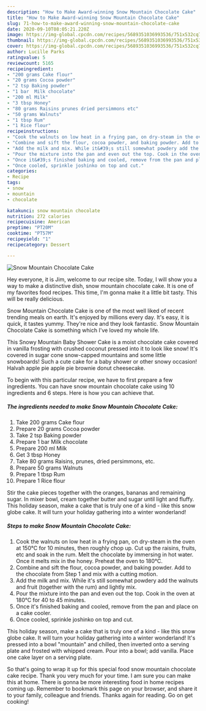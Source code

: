 ```yaml
---
description: "How to Make Award-winning Snow Mountain Chocolate Cake"
title: "How to Make Award-winning Snow Mountain Chocolate Cake"
slug: 71-how-to-make-award-winning-snow-mountain-chocolate-cake
date: 2020-09-10T08:05:21.220Z
image: https://img-global.cpcdn.com/recipes/5689351036993536/751x532cq70/snow-mountain-chocolate-cake-recipe-main-photo.jpg
thumbnail: https://img-global.cpcdn.com/recipes/5689351036993536/751x532cq70/snow-mountain-chocolate-cake-recipe-main-photo.jpg
cover: https://img-global.cpcdn.com/recipes/5689351036993536/751x532cq70/snow-mountain-chocolate-cake-recipe-main-photo.jpg
author: Lucille Parks
ratingvalue: 5
reviewcount: 5165
recipeingredient:
- "200 grams Cake flour"
- "20 grams Cocoa powder"
- "2 tsp Baking powder"
- "1 bar  Milk chocolate"
- "200 ml Milk"
- "3 tbsp Honey"
- "80 grams Raisins prunes dried persimmons etc"
- "50 grams Walnuts"
- "1 tbsp Rum"
- "1 Rice flour"
recipeinstructions:
- "Cook the walnuts on low heat in a frying pan, on dry-steam in the oven at 150°C for 10 minutes, then roughly chop up. Cut up the raisins, fruits, etc and soak in the rum. Melt the chocolate by immersing in hot water. Once it melts mix in the honey. Preheat the oven to 180°C."
- "Combine and sift the flour, cocoa powder, and baking powder. Add to the chocolate from Step 1 and mix with a cutting motion."
- "Add the milk and mix. While it&#39;s still somewhat powdery add the walnuts and fruit (together with the rum) and lightly mix."
- "Pour the mixture into the pan and even out the top. Cook in the oven at 180°C for 40 to 45 minutes."
- "Once it&#39;s finished baking and cooled, remove from the pan and place on a cake cooler."
- "Once cooled, sprinkle joshinko on top and cut."
categories:
- Recipe
tags:
- snow
- mountain
- chocolate

katakunci: snow mountain chocolate 
nutrition: 272 calories
recipecuisine: American
preptime: "PT20M"
cooktime: "PT57M"
recipeyield: "1"
recipecategory: Dessert

---
```



![Snow Mountain Chocolate Cake](https://img-global.cpcdn.com/recipes/5689351036993536/751x532cq70/snow-mountain-chocolate-cake-recipe-main-photo.jpg)

Hey everyone, it is Jim, welcome to our recipe site. Today, I will show you a way to make a distinctive dish, snow mountain chocolate cake. It is one of my favorites food recipes. This time, I'm gonna make it a little bit tasty. This will be really delicious.

Snow Mountain Chocolate Cake is one of the most well liked of recent trending meals on earth. It's enjoyed by millions every day. It's easy, it is quick, it tastes yummy. They're nice and they look fantastic. Snow Mountain Chocolate Cake is something which I've loved my whole life.

This Snowy Mountain Baby Shower Cake is a moist chocolate cake covered in vanilla frosting with crushed coconut pressed into it to look like snow! It&#39;s covered in sugar cone snow-capped mountains and some little snowboards! Such a cute cake for a baby shower or other snowy occasion! Halvah apple pie apple pie brownie donut cheesecake.


To begin with this particular recipe, we have to first prepare a few ingredients. You can have snow mountain chocolate cake using 10 ingredients and 6 steps. Here is how you can achieve that.

<!--inarticleads1-->

##### The ingredients needed to make Snow Mountain Chocolate Cake:

1. Take 200 grams Cake flour
1. Prepare 20 grams Cocoa powder
1. Take 2 tsp Baking powder
1. Prepare 1 bar  Milk chocolate
1. Prepare 200 ml Milk
1. Get 3 tbsp Honey
1. Take 80 grams Raisins, prunes, dried persimmons, etc.
1. Prepare 50 grams Walnuts
1. Prepare 1 tbsp Rum
1. Prepare 1 Rice flour


Stir the cake pieces together with the oranges, bananas and remaining sugar. In mixer bowl, cream together butter and sugar until light and fluffy. This holiday season, make a cake that is truly one of a kind - like this snow globe cake. It will turn your holiday gathering into a winter wonderland! 

<!--inarticleads2-->

##### Steps to make Snow Mountain Chocolate Cake:

1. Cook the walnuts on low heat in a frying pan, on dry-steam in the oven at 150°C for 10 minutes, then roughly chop up. Cut up the raisins, fruits, etc and soak in the rum. Melt the chocolate by immersing in hot water. Once it melts mix in the honey. Preheat the oven to 180°C.
1. Combine and sift the flour, cocoa powder, and baking powder. Add to the chocolate from Step 1 and mix with a cutting motion.
1. Add the milk and mix. While it&#39;s still somewhat powdery add the walnuts and fruit (together with the rum) and lightly mix.
1. Pour the mixture into the pan and even out the top. Cook in the oven at 180°C for 40 to 45 minutes.
1. Once it&#39;s finished baking and cooled, remove from the pan and place on a cake cooler.
1. Once cooled, sprinkle joshinko on top and cut.


This holiday season, make a cake that is truly one of a kind - like this snow globe cake. It will turn your holiday gathering into a winter wonderland! It&#39;s pressed into a bowl &#34;mountain&#34; and chilled, then inverted onto a serving plate and frosted with whipped cream. Pour into a bowl; add vanilla. Place one cake layer on a serving plate. 

So that's going to wrap it up for this special food snow mountain chocolate cake recipe. Thank you very much for your time. I am sure you can make this at home. There is gonna be more interesting food in home recipes coming up. Remember to bookmark this page on your browser, and share it to your family, colleague and friends. Thanks again for reading. Go on get cooking!

